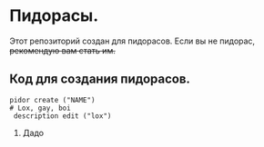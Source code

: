 # Пидорасы.
Этот репозиторий создан для пидорасов. Если вы не пидорас, ~~рекомендую вам стать им.~~
## Код для создания пидорасов.
```
pidor create ("NAME")
# Lox, gay, boi
 description edit ("lox")
```
1. Дадо
